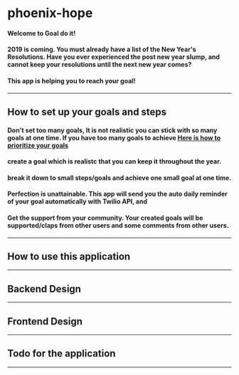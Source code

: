 # phoenix-hope

#### Welcome to Goal do it!

#### 2019 is coming. You must already have a list of the New Year's Resolutions. Have you ever experienced the post new year slump, and cannot keep your resolutions until the next new year comes?

#### This app is helping you to reach your goal!

---

## How to set up your goals and steps

#### Don't set too many goals, It is not realistic you can stick with so many goals at one time. If you have too many goals to achieve [Here is how to prioritize your goals](http://jollyguru.com/prioritizing-goals/)

#### create a goal which is realistc that you can keep it throughout the year.

#### break it down to small steps/goals and achieve one small goal at one time.

#### Perfection is unattainable. This app will send you the auto daily reminder of your goal automatically with Twilio API, and

#### Get the support from your community. Your created goals will be supported/claps from other users and some comments from other users.

---

## How to use this application

---

## Backend Design

---

## Frontend Design

---

## Todo for the application

---
